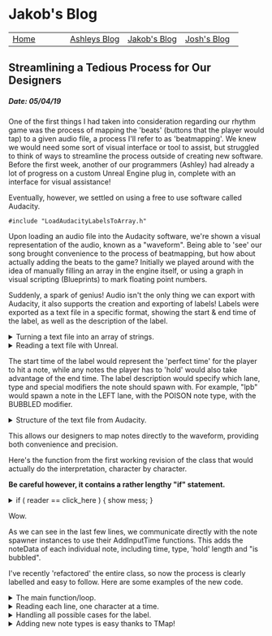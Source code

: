 # Jakob's Blog
 
 <!-- Nav -->
<table style="border:0px none;" width="100%">
	<tr>
		<td width="25%"> <a href="index.html"> Home </a> </td>
		<td width="25%"> <a href="amsBlog.html">Ashleys Blog</a> </td>
		<td width="25%"> <a href="jakobBlog.html">Jakob's Blog</a> </td>
		<td width="25%"> <a href="joshBlog.html">Josh's Blog</a> </td>
	</tr>
</table>

<!-- Main Content -->

## Streamlining a Tedious Process for Our Designers
##### Date: 05/04/19

One of the first things I had taken into consideration regarding our rhythm game was the process of mapping the 'beats' (buttons that the player would tap) to a given audio file, a process I'll refer to as 'beatmapping'. We knew we would need some sort of visual interface or tool to assist, but struggled to think of ways to streamline the process outside of creating new software. Before the first week, another of our programmers (Ashley) had already a lot of progress on a custom Unreal Engine plug in, complete with an interface for visual assistance! 

Eventually, however, we settled on using a free to use software called Audacity.

```
#include "LoadAudacityLabelsToArray.h"
```

Upon loading an audio file into the Audacity software, we're shown a visual representation of the audio, known as a "waveform". Being able to 'see' our song brought convenience to the process of beatmapping, but how about actually adding the beats to the game? Initially we played around with the idea of manually filling an array in the engine itself, or using a graph in visual scripting (Blueprints) to mark floating point numbers.

Suddenly, a spark of genius! Audio isn't the only thing we can export with Audacity, it also supports the creation and exporting of labels! Labels were exported as a text file in a specific format, showing the start & end time of the label, as well as the description of the label.

<details><summary>Turning a text file into an array of strings.</summary>
<p>

```
TArray<FString> ULoadAudacityLabelsToArray::LoadTextFile()
{
	FString textfile = CreateFilePath();
	FString loadResult = ReadFileToString(textfile);
	PrintLoadResultSuccess(loadResult);
	TArray<FString> notes = SeparateTextFileByLine(loadResult);

	return notes;
}
```

</p>
</details>

<details><summary>Reading a text file with Unreal.</summary>
<p>

```
FString ULoadAudacityLabelsToArray::ReadFileToString(FString &textfile)
{
	FString loadResult = "";
	UE_LOG(LogSpawnerPopulator, Log, TEXT("Attempting to read Audacity labels from file: %s"), *textfile);

	FFileHelper::LoadFileToString(OUT loadResult, *textfile);

	return loadResult;
}
```

</p>
</details>

The start time of the label would represent the 'perfect time' for the player to hit a note, while any notes the player has to 'hold' would also take advantage of the end time. The label description would specify which lane, type and special modifiers the note should spawn with. For example, "lpb" would spawn a note in the LEFT lane, with the POISON note type, with the BUBBLED modifier.

<details><summary>Structure of the text file from Audacity.</summary>
<p>

```
	/*	We have loadResult, a raw string version of the text file
		Load result has the following structure:
		
		5.145463	7.645463	lh
		9.621003	9.621003	r
		10.054357	10.054357	rpb
		11.151207	11.151207	l
		
		(start)		(end)		(label)	*/
```

</p>
</details>

This allows our designers to map notes directly to the waveform, providing both convenience and precision.

Here's the function from the first working revision of the class that would actually do the interpretation, character by character. 

<b>Be careful however, it contains a rather lengthy "if" statement.</b>

<details><summary>if ( reader == click_here ) { show mess; }</summary>
<p>

```
void ULoadAudacityLabelsToArray::InterrogateLines()
{
	// noteData.noteTime = GetLabelStart();
	// noteData.noteHoldLength = GetHoldTime(noteData.noteTime);

	// GetHoldTime() will include GetLabelEnd() and subtract it from GetLabelStart's value

	// noteData.bIsLeft = bGetNoteLane();
	// noteData.noteType = GetNoteType();
	// noteData.bIsBubbled = bGetNoteBubbled();

	FString decimalAndNumbers = "0123456789.";

	int32 lineNumber = 0;
	FString currentLine = "";
	FString currentChar = ""; 
	FString lastLetterSeen = "";
	bool bSpaceSeen = false;

	FString noteTimeString = "";
	FString noteTimeEndString = "";

	for (int32 i = 0; i < textFileLines.Num(); i++)
	{
		currentLine = textFileLines[i];
		lineNumber++;
		
		for (int32 j = 0; j < currentLine.Len(); j++)
		{
			currentChar = currentLine.Mid(j, 1).ToLower();

			if (decimalAndNumbers.Contains(currentChar))
			{
				if (bSpaceSeen) { noteTimeEndString.Append(currentChar); }
				else { noteTimeString.Append(currentChar); }
			}

			else if ((currentChar == " ") || (currentChar == "	")) { bSpaceSeen = true; }

			else if ((currentChar == "\n") || (currentChar == "\r")) 
			{ 
				if ((lastLetterSeen == "l") || (lastLetterSeen == "r")) { noteData.noteType = ENoteType::Default; }

				lastLetterSeen = "";
				
				bSpaceSeen = false;
			}

			else if (currentChar == bubbleLetter)
			{
				noteData.bIsBubbled = true;
				UE_LOG(GenerateNotesArray, Log, TEXT("Line number '%d': Just bubbled a note at %s seconds."), lineNumber, *noteTimeString);
			}

			else if ((lastLetterSeen == "l") || (lastLetterSeen == "r"))
			{
				if (currentChar == holdLetter)
				{
					noteData.noteType = ENoteType::Hold; 
					lastLetterSeen = holdLetter;

					noteData.noteHoldLength = FCString::Atof(*noteTimeEndString) - FCString::Atof(*noteTimeString);
				}

				else if (currentChar == twinnedLetter) // TODO should twinned note be a boolean? Twinned notes are intended to always be 'tap'
				{
					noteData.noteType = ENoteType::Twinned; 
					lastLetterSeen = twinnedLetter;
				}

				else if (currentChar == rightSwipeLetter)
				{
					noteData.noteType = ENoteType::Right_Swipe; 
					lastLetterSeen = rightSwipeLetter;
				}

				else if (currentChar == leftSwipeLetter)
				{
					noteData.noteType = ENoteType::Left_Swipe; 
					lastLetterSeen = leftSwipeLetter;
				}

				else if (currentChar == poisonLetter)
				{
					noteData.noteType = ENoteType::Poison; 
					lastLetterSeen = poisonLetter;
				}

				else if (currentChar == fakeLetter)
				{
					noteData.noteType = ENoteType::Fake; 
					lastLetterSeen = fakeLetter;
				}

				// TODO add additional note type checks here, like [ else if (currentChar == bombLetter) { noteData.noteType = ENoteType::Bomb; lastLetterSeen = "b"; }
				// Anything beyond this is error checking

				else if ((currentChar == "l") || (currentChar == "r"))	 { UE_LOG(GenerateNotesArray, Warning, TEXT("Line number '%d': Possible label naming error found in the text file at %s seconds. Please check the names of your labels."), lineNumber, *noteTimeString); }
				
				else if ((currentChar == " ") || (currentChar == "	")) { UE_LOG(GenerateNotesArray, Warning, TEXT("Line number '%d': Please don't put spaces in the label names."), lineNumber); }

				else { UE_LOG(GenerateNotesArray, Error, TEXT("Line number '%d': Unexpected character '%s' found in the text file at %s seconds. Please check the names of your labels."), lineNumber, *currentChar, *noteTimeString); }
			}

			else if ((currentChar == "l") || (currentChar == "r"))
			{
				if (lastLetterSeen == "") // Seeing an "l" or "r" without anything before it is the expected case
				{
					noteData.noteTime = FCString::Atof(*noteTimeString); // Set the time of the note
					
					if (currentChar == "l") { lastLetterSeen = "l"; bIsLeft = true; }
					else					{ lastLetterSeen = "r"; bIsLeft = false; }
				}
				else // the last letter seen is something unexpected, perhaps the label is 3 letters long or the designers tried to add a new note type beginning with "l" or "r"
				{ 
					UE_LOG(GenerateNotesArray, Error, TEXT("Line number '%d': Label naming error found in the text file at %s seconds. Please check the names of your labels."), lineNumber, *noteTimeString); 
				}
			}

			else  // Someone messed up the label name pretty badly to end up here.
			{ 
				lastLetterSeen = currentChar;

				UE_LOG(GenerateNotesArray, Error, TEXT("Line number '%d': Serious label naming error found in the text file at %s seconds. I saw a '%s'. Check the names of your labels."), lineNumber, *noteTimeString, *currentChar); 
			}
		}

		if (bSpamLogWithSuccessfulNotes) // this is just for logging and confirming the note type in real time
		{
			if (bIsLeft) 
			{ 
				leftSpawner->AddInputTime( noteData); 
				UE_LOG(GenerateNotesArray, Log, TEXT("Line number '%d': Note added successfully. Time: %s. Side: LEFT. Type: %s. Hold time: %s."), lineNumber, *noteTimeString, *EnumToString(noteData.noteType), *FString::SanitizeFloat(noteData.noteHoldLength));
			}
			else // is Right
			{ 
				rightSpawner->AddInputTime( noteData ); 
				UE_LOG(GenerateNotesArray, Log, TEXT("Line number '%d': Note added successfully. Time: %s. Side: RIGHT. Type: %s. Hold time: %s."), lineNumber, *noteTimeString, *EnumToString(noteData.noteType), *FString::SanitizeFloat(noteData.noteHoldLength));
			}
		}
		else
		{
			if (bIsLeft)  
				leftSpawner->AddInputTime( noteData ); 
			else		  
				rightSpawner->AddInputTime( noteData );
		}
		noteTimeString = "";
		noteTimeEndString = "";
		noteData.noteHoldLength = 0.0f;
		noteData.bIsBubbled = false;
	}
}
```

</p>
</details>

Wow.

As we can see in the last few lines, we communicate directly with the note spawner instances to use their AddInputTime functions. This adds the noteData of each individual note, including time, type, 'hold' length and "is bubbled".

I've recently 'refactored' the entire class, so now the process is clearly labelled and easy to follow. Here are some examples of the new code.

<details><summary>The main function/loop.</summary>
<p>

```
void USpawnerPopulator::PopulateSpawners(TArray<FString> &notes)
{
	for (currentLine = 0; currentLine < notes.Num(); currentLine++) // for each line in the array
	{
		ResetNoteDefaults();
		ReadNoteFromLine(notes[currentLine]);

		if (bValidEntry) 
		{ 
			SetNoteData();
			SubmitNoteData(); 

			if (bSpamLogWithSuccessfulNotes) { LogSuccessfulNote(); }
		}
	}
}
```

</p>
</details>

<details><summary>Reading each line, one character at a time.</summary>
<p>

```
void USpawnerPopulator::ReadNoteFromLine(FString &noteString)
{
	for (int i = 0; i < noteString.Len(); i++) // for each character in the line
	{
		if (bValidEntry) // stop reading the line if the line becomes invalid
		{
			FString chara = noteString.Mid(i, 1).ToLower();

			UpdateNoteData(chara);
		}
	}
}
```

</p>
</details>

<details><summary>Handling all possible cases for the label.</summary>
<p>

```
void USpawnerPopulator::UpdateNoteTyping(FString &chara)
{
	switch (linePos)
	{
	case ECurrentPositionInLine::NoteLane:

		UpdateNoteLane(chara);
		linePos = ECurrentPositionInLine::NoteType;
		break;

	case ECurrentPositionInLine::NoteType:

		UpdateNoteType(chara);
		break;

	case ECurrentPositionInLine::NoteModifiers:

		UpdateNoteModifier(chara);
		break;

	case ECurrentPositionInLine::ExpectingNewLine:

		HandleExcessCharacters(chara);
		break;
	}
}
```

</p>
</details>

<details><summary>Adding new note types is easy thanks to TMap!</summary>
<p>

```
void USpawnerPopulator::MapTypeSpecifierToType()
{
	typeSpecifierToEnumMap.Add(goldenNoteSpecifier, ENoteType::Golden);
	typeSpecifierToEnumMap.Add(holdNoteSpecifier, ENoteType::Hold);
	typeSpecifierToEnumMap.Add(twinnedNoteSpecifier, ENoteType::Twinned);
	...
}

ENoteType USpawnerPopulator::TypeSpecifierToEnum(FString type)
{
	return typeSpecifierToEnumMap[type];
}
```

</p>
</details>


